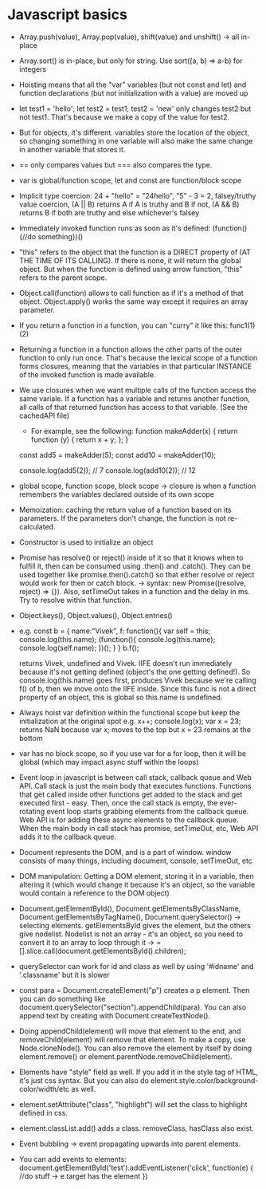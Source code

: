 # Javascript basics

- Array.push(value), Array.pop(value), shift(value) and unshift() -> all in-place
- Array.sort() is in-place, but only for string. Use sort((a, b) => a-b) for integers
- Hoisting means that all the "var" variables (but not const and let) and function declarations (but not initialization with a value) are moved up
- let test1 = 'hello'; let test2 = test1; test2 = 'new' only changes test2 but not test1. That's because we make a copy of the value for test2.
- But for objects, it's different. variables store the location of the object, so changing something in one variable will also make the same change in another variable that stores it.
- == only compares values but === also compares the type.
- var is global/function scope, let and const are function/block scope
- Implicit type coercion: 24 + "hello" = "24hello", "5" - 3 = 2, falsey/truthy value coercion, (A || B) returns A if A is truthy and B if not, (A && B) returns B if both are truthy and else whichever's falsey
- Immediately invoked function runs as soon as it's defined: (function(){//do something})()
- "this" refers to the object that the function is a DIRECT property of (AT THE TIME OF ITS CALLING). If there is none, it will return the global object. But when the function is defined using arrow function, "this" refers to the parent scope.
- Object.call(function) allows to call function as if it's a method of that object. Object.apply() works the same way except it requires an array parameter.
- If you return a function in a function, you can "curry" it like this: func1(1)(2)
- Returning a function in a function allows the other parts of the outer function to only run once. That's because the lexical scope of a function forms closures, meaning that the variables in that particular INSTANCE of the invoked function is made available.
- We use closures when we want multiple calls of the function access the same variale. If a function has a variable and returns another function, all calls of that returned function has access to that variable. (See the cachedAPI file)

  - For example, see the following:
    function makeAdder(x) {
    return function (y) {
    return x + y;
    };
    }

  const add5 = makeAdder(5);
  const add10 = makeAdder(10);

  console.log(add5(2)); // 7
  console.log(add10(2)); // 12

- global scope, function scope, block scope -> closure is when a function remembers the variables declared outside of its own scope
- Memoization: caching the return value of a function based on its parameters. If the parameters don't change, the function is not re-calculated.
- Constructor is used to initialize an object
- Promise has resolve() or reject() inside of it so that it knows when to fulfill it, then can be consumed using .then() and .catch(). They can be used together like promise.then().catch() so that either resolve or reject would work for then or catch block. -> syntax: new Promise((resolve, reject) => {}). Also, setTimeOut takes in a function and the delay in ms. Try to resolve within that function.
- Object.keys(), Object.values(), Object.entries()
- e.g.
  const b = {
  name:"Vivek",
  f: function(){
  var self = this;
  console.log(this.name);
  (function(){
  console.log(this.name);
  console.log(self.name);
  })();
  }
  }
  b.f();

  returns Vivek, undefined and Vivek. IIFE doesn't run immediately because it's not getting defined (object's the one getting defined!). So console.log(this.name) goes first, produces Vivek because we're calling f() of b, then we move onto the IIFE inside. Since this func is not a direct property of an object, this is global so this.name is undefined.

- Always hoist var definition within the functional scope but keep the initialization at the original spot
  e.g.
  x++;
  console.log(x);
  var x = 23;
  returns NaN because var x; moves to the top but x = 23 remains at the bottom

- var has no block scope, so if you use var for a for loop, then it will be global (which may impact async stuff within the loops)
- Event loop in javascript is between call stack, callback queue and Web API. Call stack is just the main body that executes functions. Functions that get called inside other functions get added to the stack and get executed first - easy. Then, once the call stack is empty, the ever-rotating event loop starts grabbing elements from the callback queue. Web API is for adding these async elements to the callback queue. When the main body in call stack has promise, setTimeOut, etc, Web API adds it to the callback queue.
- Document represents the DOM, and is a part of window. window consists of many things, including document, console, setTimeOut, etc
- DOM manipulation: Getting a DOM element, storing it in a variable, then altering it (which would change it because it's an object, so the variable would contain a reference to the DOM object)
- Document.getElementById(), Document.getElementsByClassName, Document.getElementsByTagName(), Document.querySelector() -> selecting elements. getElementsById gives the element, but the others give nodelist. Nodelist is not an array - it's an object, so you need to convert it to an array to loop through it -> = [].slice.call(document.getElementsById().children);
- querySelector can work for id and class as well by using '#idname' and '.classname' but it is slower
- const para = Document.createElement("p") creates a p element. Then you can do something like document.querySelector("section").appendChild(para). You can also append text by creating with Document.createTextNode().
- Doing appendChild(element) will move that element to the end, and removeChild(element) will remove that element. To make a copy, use Node.cloneNode(). You can also remove the element by itself by doing element.remove() or element.parentNode.removeChild(element).
- Elements have "style" field as well. If you add it in the style tag of HTML, it's just css syntax. But you can also do element.style.color/background-color/width/etc as well.
- element.setAttribute("class", "highlight") will set the class to highlight defined in css.
- element.classList.add() adds a class. removeClass, hasClass also exist.
- Event bubbling -> event propagating upwards into parent elements.
- You can add events to elements:
  document.getElementById('test').addEventListener('click', function(e) {
  //do stuff -> e.target has the element
  })
